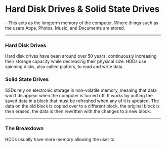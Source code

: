 # Hard Disk Drives & Solid State Drives
<p>- This acts as the longterm memory of the computer. Where things such as the users Apps, Photos, Music, and Documents are stored.</p>

***

### Hard Disk Drives
Hard disk drives have been around over 50 years, continuously increasing their storage capacity while decreasing their physical size. HDDs use spinning disks, also called platters, to read and write data. 

### Solid State Drives
SSDs rely on electronic storage in non-volatile memory, meaning that data won’t disappear when the computer is turned off. It works by putting the saved data in a block that must be refreshed when any of it is updated. The data on the old block is copied over to a different block, the original block is then erased, the data is then rewritten with the changes to a new block.

***

### The Breakdown
HDDs usually have more memory allowing the user to 

